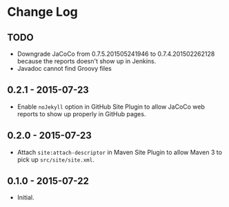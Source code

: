 # Change Log

## TODO

* Downgrade JaCoCo from 0.7.5.201505241946 to 0.7.4.201502262128 because the reports doesn't show up in Jenkins.
* Javadoc cannot find Groovy files
            
## 0.2.1 - 2015-07-23

* Enable `noJekyll` option in GitHub Site Plugin to allow JaCoCo web reports to show up properly in GitHub pages.

## 0.2.0 - 2015-07-23

* Attach `site:attach-descriptor` in Maven Site Plugin to allow Maven 3 to pick up `src/site/site.xml`.

## 0.1.0 - 2015-07-22

* Initial.
